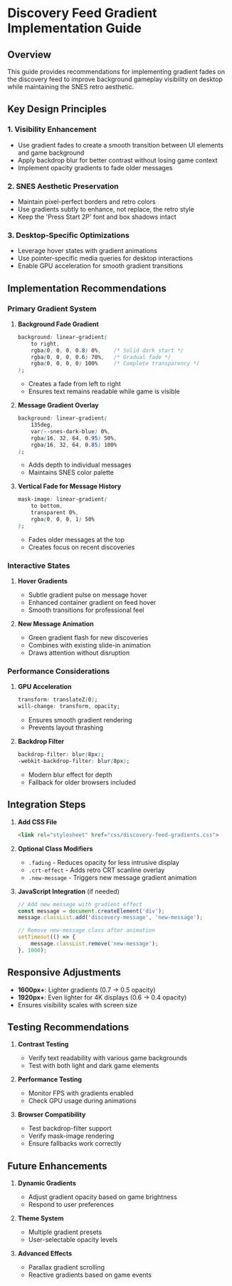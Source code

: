 # Discovery Feed Gradient Implementation Guide

## Overview
This guide provides recommendations for implementing gradient fades on the discovery feed to improve background gameplay visibility on desktop while maintaining the SNES retro aesthetic.

## Key Design Principles

### 1. **Visibility Enhancement**
- Use gradient fades to create a smooth transition between UI elements and game background
- Apply backdrop blur for better contrast without losing game context
- Implement opacity gradients to fade older messages

### 2. **SNES Aesthetic Preservation**
- Maintain pixel-perfect borders and retro colors
- Use gradients subtly to enhance, not replace, the retro style
- Keep the 'Press Start 2P' font and box shadows intact

### 3. **Desktop-Specific Optimizations**
- Leverage hover states with gradient animations
- Use pointer-specific media queries for desktop interactions
- Enable GPU acceleration for smooth gradient transitions

## Implementation Recommendations

### Primary Gradient System

1. **Background Fade Gradient**
   ```css
   background: linear-gradient(
       to right,
       rgba(0, 0, 0, 0.8) 0%,    /* Solid dark start */
       rgba(0, 0, 0, 0.6) 70%,   /* Gradual fade */
       rgba(0, 0, 0, 0) 100%     /* Complete transparency */
   );
   ```
   - Creates a fade from left to right
   - Ensures text remains readable while game is visible

2. **Message Gradient Overlay**
   ```css
   background: linear-gradient(
       135deg,
       var(--snes-dark-blue) 0%,
       rgba(16, 32, 64, 0.95) 50%,
       rgba(16, 32, 64, 0.85) 100%
   );
   ```
   - Adds depth to individual messages
   - Maintains SNES color palette

3. **Vertical Fade for Message History**
   ```css
   mask-image: linear-gradient(
       to bottom,
       transparent 0%,
       rgba(0, 0, 0, 1) 50%
   );
   ```
   - Fades older messages at the top
   - Creates focus on recent discoveries

### Interactive States

1. **Hover Gradients**
   - Subtle gradient pulse on message hover
   - Enhanced container gradient on feed hover
   - Smooth transitions for professional feel

2. **New Message Animation**
   - Green gradient flash for new discoveries
   - Combines with existing slide-in animation
   - Draws attention without disruption

### Performance Considerations

1. **GPU Acceleration**
   ```css
   transform: translateZ(0);
   will-change: transform, opacity;
   ```
   - Ensures smooth gradient rendering
   - Prevents layout thrashing

2. **Backdrop Filter**
   ```css
   backdrop-filter: blur(8px);
   -webkit-backdrop-filter: blur(8px);
   ```
   - Modern blur effect for depth
   - Fallback for older browsers included

## Integration Steps

1. **Add CSS File**
   ```html
   <link rel="stylesheet" href="css/discovery-feed-gradients.css">
   ```

2. **Optional Class Modifiers**
   - `.fading` - Reduces opacity for less intrusive display
   - `.crt-effect` - Adds retro CRT scanline overlay
   - `.new-message` - Triggers new message gradient animation

3. **JavaScript Integration** (if needed)
   ```javascript
   // Add new message with gradient effect
   const message = document.createElement('div');
   message.classList.add('discovery-message', 'new-message');
   
   // Remove new-message class after animation
   setTimeout(() => {
       message.classList.remove('new-message');
   }, 1000);
   ```

## Responsive Adjustments

- **1600px+**: Lighter gradients (0.7 → 0.5 opacity)
- **1920px+**: Even lighter for 4K displays (0.6 → 0.4 opacity)
- Ensures visibility scales with screen size

## Testing Recommendations

1. **Contrast Testing**
   - Verify text readability with various game backgrounds
   - Test with both light and dark game elements

2. **Performance Testing**
   - Monitor FPS with gradients enabled
   - Check GPU usage during animations

3. **Browser Compatibility**
   - Test backdrop-filter support
   - Verify mask-image rendering
   - Ensure fallbacks work correctly

## Future Enhancements

1. **Dynamic Gradients**
   - Adjust gradient opacity based on game brightness
   - Respond to user preferences

2. **Theme System**
   - Multiple gradient presets
   - User-selectable opacity levels

3. **Advanced Effects**
   - Parallax gradient scrolling
   - Reactive gradients based on game events